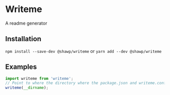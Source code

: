 # Writeme

A readme generator

## Installation

`npm install --save-dev @shawp/writeme`
or
`yarn add --dev @shawp/writeme`

## Examples

```js
import writeme from 'writeme';
// Point to where the directory where the package.json and writeme.config.js files are
writeme(__dirname);

```
